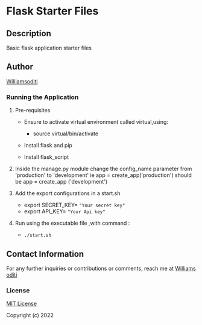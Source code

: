 # Flask Starter Files

## Description

Basic flask application starter files

## Author

[Williamsoditi](https://github.com/Williamsoditi/)

### Running the Application

1. Pre-requisites

   - Ensure to activate virtual environment called virtual,using:

     - source virtual/bin/activate

   - Install flask and pip
   - Install flask_script

2. Inside the manage.py module change the config_name parameter from 'production' to 'development' ie app = create_app('production') should be app = create_app ('development')
3. Add the export configurations in a start.sh

   - export SECRET_KEY= `"Your secret key"`
   - export API_KEY= `"Your Api key"`

4. Run using the executable file ,with command :
   - `./start.sh`

## Contact Information

For any further inquiries or contributions or comments, reach me at [Williams oditi](https://github.com/Williamsoditi)

### License

[MIT License](https://github.com/Williamsoditi/flask_code/blob/main/license)

Copyright (c) 2022

